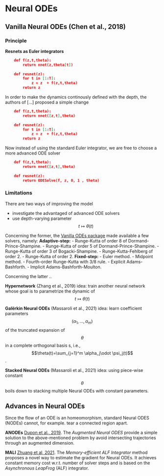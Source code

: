 # Neural ODEs

## Vanilla Neural ODEs (Chen et al., 2018)

### Principle

**Resnets as Euler integrators**

```json
	def f(z,t,theta):
		return nnet(z,theta[t])
		
	def resnet(z):
		for t in [1:T]:
			z = z  + f(z,t,theta)
		return z
```

In order to make the dynamics continously defined with the depth, the authors of [...] proposed a simple change

```json
	def f(z,t,theta):
		return nnet([z,t],theta)
		
	def resnet(z):
		for t in [1:T]:
			z = z  + f(z,t,theta)
		return z
```

Now instead of using the standard Euler integrator, we are free to choose a more advanced ODE solver


```json
	def f(z,t,theta):
		return nnet([z,t],theta)
		
	def resnet(z):
		return ODESolve(f, z, 0, 1 , theta)
```


### Limitations

There are two ways of improving the model
- investigate the advantaged of advanced ODE solvers
- use depth-varying parameter $$t\mapsto\theta(t)$$

Concerning the former, the [Vanilla ODEs package](https://github.com/rtqichen/torchdiffeq) made available a few solvers, namely:
**Adaptive-step:**
    - Runge-Kutta of order 8 of Dormand-Prince-Shampine.
    - Runge-Kutta of order 5 of Dormand-Prince-Shampine.
    - Runge-Kutta of order 3 of Bogacki-Shampine.
    - Runge-Kutta-Fehlberg of order 2.
    - Runge-Kutta of order 2.
**Fixed-step:**
	- Euler method.
	- Midpoint method.
	- Fourth-order Runge-Kutta with 3/8 rule.
    - Explicit Adams-Bashforth.
    - Implicit Adams-Bashforth-Moulton.


Concerning the latter ..

**Hypernetwork** (Zhang et al., 2019)
idea: train another neural network whose goal is to parametrize the dynamic of $$t\mapsto \theta(t)$$

**Galërkin Neural ODEs** (Massaroli et al., 2021)
idea: learn coefficient parameters $$(\alpha_1,\ldots,\alpha_m)$$ of the truncated expansion of $$\theta$$ in a complete orthogonal basis s, i.e., $$\theta(t)=\sum_{j=1}^m \alpha_j\odot \psi_j(t)$$.

**Stacked Neural ODEs** (Massaroli et al., 2021)
idea: using piece-wise constant $$\theta$$ boils down to stacking multiple Neural ODEs with constant parameters.

## Advances in Neural ODEs

Since the flow of an ODE is an homeomorphism, standard Neural ODES (NODEs) cannot, for example. tear a connected region apart.

**ANODEs** [Dupon et al., 2019](https://arxiv.org/pdf/1904.01681.pdf). The *Augmented Neural ODES* provide a simple solution to the above-mentioned problem by avoid intersecting trajectories through an augmented dimension.

**MALI** [Zhuang et al, 2021](https://openreview.net/pdf?id=blfSjHeFM_e). The *Memory-efficient ALF Integrator* method proposes a novel way to estimate the gradient for Neural ODEs. It achieves constant memory cost w.r.t. number of solver steps and is based on the *Asynchronous LeapFrog* (ALF) integrator.
